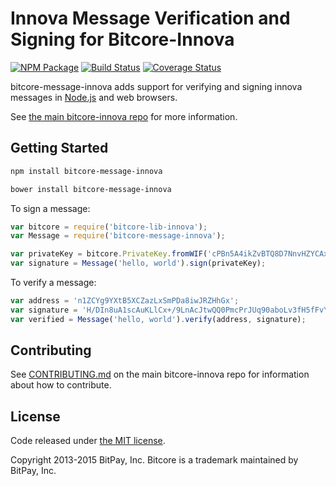 # Innova Message Verification and Signing for Bitcore-Innova


[![NPM Package](https://img.shields.io/npm/v/bitcore-message-innova.svg?style=flat-square)](https://www.npmjs.org/package/bitcore-message-innova)
[![Build Status](https://img.shields.io/travis/innovacoin/bitcore-message-innova.svg?branch=master&style=flat-square)](https://travis-ci.org/innovacoin/bitcore-message-innova)
[![Coverage Status](https://img.shields.io/coveralls/bitpay/bitcore-message-innova.svg?style=flat-square)](https://coveralls.io/r/innovacoin/bitcore-message-innova?branch=master)

bitcore-message-innova adds support for verifying and signing innova messages in [Node.js](http://nodejs.org/) and web browsers.

See [the main bitcore-innova repo](https://github.com/innovacoin/bitcore-innova) for more information.

## Getting Started

```sh
npm install bitcore-message-innova
```

```sh
bower install bitcore-message-innova
```

To sign a message:

```javascript
var bitcore = require('bitcore-lib-innova');
var Message = require('bitcore-message-innova');

var privateKey = bitcore.PrivateKey.fromWIF('cPBn5A4ikZvBTQ8D7NnvHZYCAxzDZ5Z2TSGW2LkyPiLxqYaJPBW4');
var signature = Message('hello, world').sign(privateKey);
```

To verify a message:

```javascript
var address = 'n1ZCYg9YXtB5XCZazLxSmPDa8iwJRZHhGx';
var signature = 'H/DIn8uA1scAuKLlCx+/9LnAcJtwQQ0PmcPrJUq90aboLv3fH5fFvY+vmbfOSFEtGarznYli6ShPr9RXwY9UrIY=';
var verified = Message('hello, world').verify(address, signature);
```

## Contributing

See [CONTRIBUTING.md](https://github.com/innovacoin/bitcore-innova/blob/master/CONTRIBUTING.md) on the main bitcore-innova repo for information about how to contribute.

## License

Code released under [the MIT license](https://github.com/bitpay/bitcore/blob/master/LICENSE).

Copyright 2013-2015 BitPay, Inc. Bitcore is a trademark maintained by BitPay, Inc.

